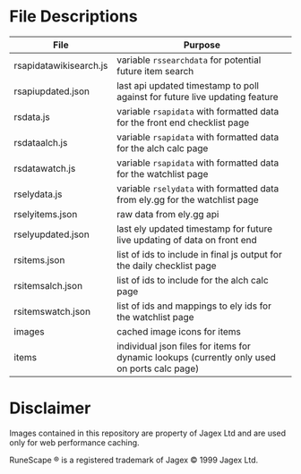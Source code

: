 # File Descriptions

File | Purpose
---------------------- | ----------------------
rsapidatawikisearch.js | variable `rssearchdata` for potential future item search
rsapiupdated.json      | last api updated timestamp to poll against for future live updating feature
rsdata.js              | variable `rsapidata` with formatted data for the front end checklist page
rsdataalch.js          | variable `rsapidata` with formatted data for the alch calc page
rsdatawatch.js         | variable `rsapidata` with formatted data for the watchlist page
rselydata.js           | variable `rselydata` with formatted data from ely.gg for the watchlist page
rselyitems.json        | raw data from ely.gg api
rselyupdated.json      | last ely updated timestamp for future live updating of data on front end
rsitems.json           | list of ids to include in final js output for the daily checklist page
rsitemsalch.json       | list of ids to include for the alch calc page
rsitemswatch.json      | list of ids and mappings to ely ids for the watchlist page
images                 | cached image icons for items
items                  | individual json files for items for dynamic lookups (currently only used on ports calc page)

# Disclaimer

Images contained in this repository are property of Jagex Ltd and are used only for web performance caching.

RuneScape ® is a registered trademark of Jagex © 1999 Jagex Ltd.
